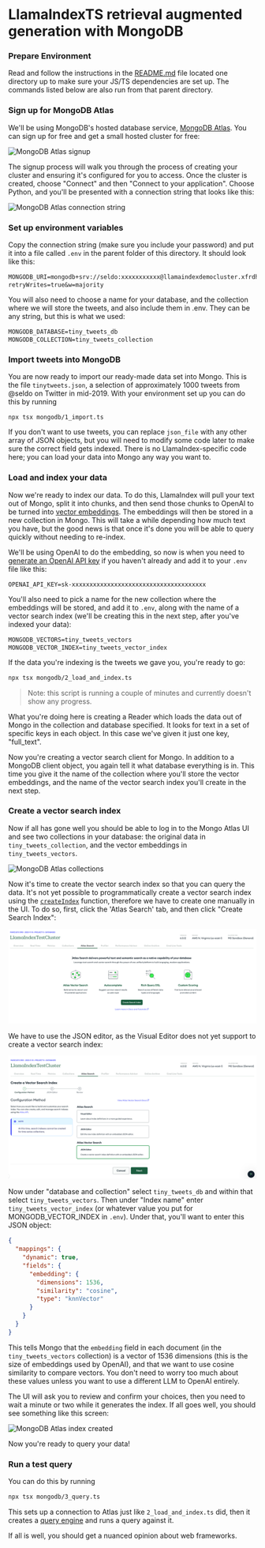 # LlamaIndexTS retrieval augmented generation with MongoDB

### Prepare Environment

Read and follow the instructions in the [README.md](../README.md) file located one directory up to make sure your JS/TS dependencies are set up. The commands listed below are also run from that parent directory.

### Sign up for MongoDB Atlas

We'll be using MongoDB's hosted database service, [MongoDB Atlas](https://www.mongodb.com/cloud/atlas/register). You can sign up for free and get a small hosted cluster for free:

![MongoDB Atlas signup](./docs/1_signup.png)

The signup process will walk you through the process of creating your cluster and ensuring it's configured for you to access. Once the cluster is created, choose "Connect" and then "Connect to your application". Choose Python, and you'll be presented with a connection string that looks like this:

![MongoDB Atlas connection string](./docs/2_connection_string.png)

### Set up environment variables

Copy the connection string (make sure you include your password) and put it into a file called `.env` in the parent folder of this directory. It should look like this:

```
MONGODB_URI=mongodb+srv://seldo:xxxxxxxxxxx@llamaindexdemocluster.xfrdhpz.mongodb.net/?retryWrites=true&w=majority
```

You will also need to choose a name for your database, and the collection where we will store the tweets, and also include them in .env. They can be any string, but this is what we used:

```
MONGODB_DATABASE=tiny_tweets_db
MONGODB_COLLECTION=tiny_tweets_collection
```

### Import tweets into MongoDB

You are now ready to import our ready-made data set into Mongo. This is the file `tinytweets.json`, a selection of approximately 1000 tweets from @seldo on Twitter in mid-2019. With your environment set up you can do this by running

```
npx tsx mongodb/1_import.ts
```

If you don't want to use tweets, you can replace `json_file` with any other array of JSON objects, but you will need to modify some code later to make sure the correct field gets indexed. There is no LlamaIndex-specific code here; you can load your data into Mongo any way you want to.

### Load and index your data

Now we're ready to index our data. To do this, LlamaIndex will pull your text out of Mongo, split it into chunks, and then send those chunks to OpenAI to be turned into [vector embeddings](https://docs.llamaindex.ai/en/stable/understanding/indexing/indexing.html#what-is-an-embedding). The embeddings will then be stored in a new collection in Mongo. This will take a while depending how much text you have, but the good news is that once it's done you will be able to query quickly without needing to re-index.

We'll be using OpenAI to do the embedding, so now is when you need to [generate an OpenAI API key](https://platform.openai.com/account/api-keys) if you haven't already and add it to your `.env` file like this:

```
OPENAI_API_KEY=sk-xxxxxxxxxxxxxxxxxxxxxxxxxxxxxxxxxxxxxx
```

You'll also need to pick a name for the new collection where the embeddings will be stored, and add it to `.env`, along with the name of a vector search index (we'll be creating this in the next step, after you've indexed your data):

```
MONGODB_VECTORS=tiny_tweets_vectors
MONGODB_VECTOR_INDEX=tiny_tweets_vector_index
```

If the data you're indexing is the tweets we gave you, you're ready to go:

```bash
npx tsx mongodb/2_load_and_index.ts
```

> Note: this script is running a couple of minutes and currently doesn't show any progress.

What you're doing here is creating a Reader which loads the data out of Mongo in the collection and database specified. It looks for text in a set of specific keys in each object. In this case we've given it just one key, "full_text".

Now you're creating a vector search client for Mongo. In addition to a MongoDB client object, you again tell it what database everything is in. This time you give it the name of the collection where you'll store the vector embeddings, and the name of the vector search index you'll create in the next step.

### Create a vector search index

Now if all has gone well you should be able to log in to the Mongo Atlas UI and see two collections in your database: the original data in `tiny_tweets_collection`, and the vector embeddings in `tiny_tweets_vectors`.

![MongoDB Atlas collections](./docs/3_vectors_in_db.png)

Now it's time to create the vector search index so that you can query the data.
It's not yet possible to programmatically create a vector search index using the [`createIndex`](https://www.mongodb.com/docs/manual/reference/method/db.collection.createIndex/) function, therefore we have to create one manually in the UI.
To do so, first, click the 'Atlas Search' tab, and then click "Create Search Index":

![MongoDB Atlas create search index](./docs/4_search_tab.png)

We have to use the JSON editor, as the Visual Editor does not yet support to create a vector search index:

![MongoDB Atlas JSON editor](./docs/5_json_editor.png)

Now under "database and collection" select `tiny_tweets_db` and within that select `tiny_tweets_vectors`. Then under "Index name" enter `tiny_tweets_vector_index` (or whatever value you put for MONGODB_VECTOR_INDEX in `.env`). Under that, you'll want to enter this JSON object:

```json
{
  "mappings": {
    "dynamic": true,
    "fields": {
      "embedding": {
        "dimensions": 1536,
        "similarity": "cosine",
        "type": "knnVector"
      }
    }
  }
}
```

This tells Mongo that the `embedding` field in each document (in the `tiny_tweets_vectors` collection) is a vector of 1536 dimensions (this is the size of embeddings used by OpenAI), and that we want to use cosine similarity to compare vectors. You don't need to worry too much about these values unless you want to use a different LLM to OpenAI entirely.

The UI will ask you to review and confirm your choices, then you need to wait a minute or two while it generates the index. If all goes well, you should see something like this screen:

![MongoDB Atlas index created](./docs/7_index_created.png)

Now you're ready to query your data!

### Run a test query

You can do this by running

```bash
npx tsx mongodb/3_query.ts
```

This sets up a connection to Atlas just like `2_load_and_index.ts` did, then it creates a [query engine](https://docs.llamaindex.ai/en/stable/understanding/querying/querying.html#getting-started) and runs a query against it.

If all is well, you should get a nuanced opinion about web frameworks.
